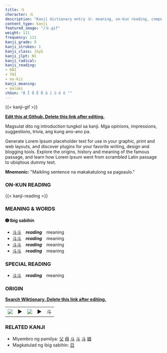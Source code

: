 ```yaml
---
title: 斗
character: 斗
description: "Kanji dictionary entry 斗: meaning, on-kun reading, compounds, origin, related kanji"
content_type: kanji
featured_image: "/斗.gif"
weight: 111
frequency: 111
kanji_grade: 9
kanji_strokes: 1
kanji_class: Jōyō
kanji_jlpt: N1
kanji_radical: 
kanji_reading: 
- DAI
- TAI
- oo-kii
kanji_meaning:
- malaki
chōon: "Ā Ī Ū Ē Ō ā ī ū ē ō ’"
---
```

[//]: # (Don't edit the line below. Kanji animated GIF code is automatically generated.)
{{< kanji-gif >}}

[//]: # (Edit below this line.)

**[Edit this at Github. Delete this link after editing.](https://github.com/tim0g/tim/tree/main/content/kanji/斗/index.md)**

Magsulat dito ng introduction tungkol sa kanji. Mga opinions, impressions, suggestions, trivia, ang kung ano-ano pa.

Generate Lorem Ipsum placeholder text for use in your graphic, print and web layouts, and discover plugins for your favorite writing, design and blogging tools. Explore the origins, history and meaning of the famous passage, and learn how Lorem Ipsum went from scrambled Latin passage to ubiqitous dummy text.
 
**Mnemonic:** "Maikling sentence na makakatulong sa pagsaulo."

### ON-KUN READING

[//]: # (Don't edit the line below. ON-KUN READING code is automatically generated.)
{{< kanji-reading >}}

### MEANING & WORDS

#### ➊ **Ibig sabihin**
  - [斗](../斗)[斗](../斗)　***reading***　meaning
  - [斗](../斗)[斗](../斗)　***reading***　meaning
  - [斗](../斗)[斗](../斗)　***reading***　meaning
  - [斗](../斗)[斗](../斗)　***reading***　meaning

### SPECIAL READING
  - [斗](../斗)[斗](../斗)　***reading***　meaning

### ORIGIN

**[Search Wiktionary. Delete this link after editing.](https://wiktionary.org/wiki/斗)**
<table class="kanji-table"><tr><td>
<img src="60px-斗-bronze.svg.png">
</td><td>▶</td><td>
<img src="60px-斗-oracle.svg.png">
</td><td>▶</td>
<td class="kanji-origin">斗</td>
</tr></table>

### RELATED KANJI
- Miyembro ng pamilya: [父](../父) [母](../母) [斗](../斗) [斗](../斗) [斗](../斗) [娘](../娘)
- Magkatulad ng ibig sabihin: [日](../日)
